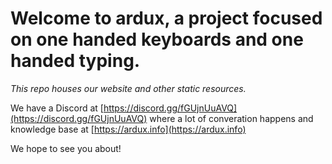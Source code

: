 # Welcome to ardux, a project focused on one handed keyboards and one handed typing.

*This repo houses our website and other static resources.*

We have a Discord at [https://discord.gg/fGUjnUuAVQ](https://discord.gg/fGUjnUuAVQ) where a lot of converation happens and knowledge base at [https://ardux.info](https://ardux.info)

We hope to see you about!
